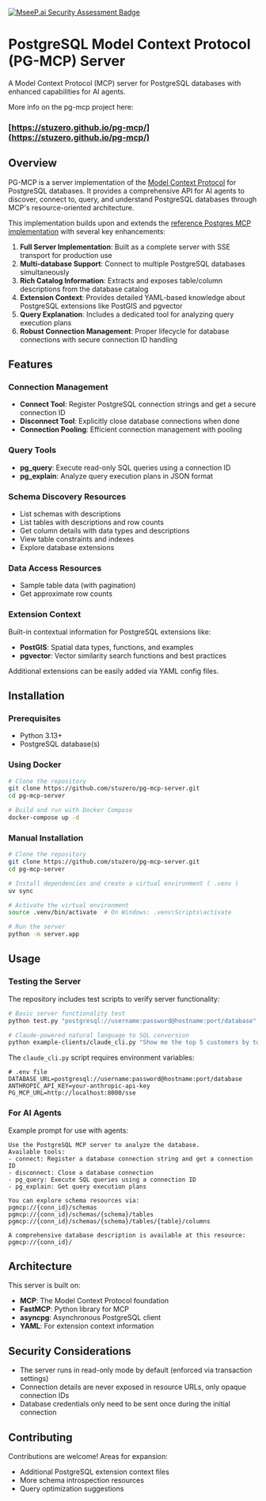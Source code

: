 [![MseeP.ai Security Assessment Badge](https://mseep.net/pr/stuzero-pg-mcp-server-badge.png)](https://mseep.ai/app/stuzero-pg-mcp-server)

# PostgreSQL Model Context Protocol (PG-MCP) Server

A Model Context Protocol (MCP) server for PostgreSQL databases with enhanced capabilities for AI agents.

More info on the pg-mcp project here:
### [https://stuzero.github.io/pg-mcp/](https://stuzero.github.io/pg-mcp/)

## Overview

PG-MCP is a server implementation of the [Model Context Protocol](https://modelcontextprotocol.io) for PostgreSQL databases. It provides a comprehensive API for AI agents to discover, connect to, query, and understand PostgreSQL databases through MCP's resource-oriented architecture.

This implementation builds upon and extends the [reference Postgres MCP implementation](https://github.com/modelcontextprotocol/servers/tree/main/src/postgres) with several key enhancements:

1. **Full Server Implementation**: Built as a complete server with SSE transport for production use
2. **Multi-database Support**: Connect to multiple PostgreSQL databases simultaneously
3. **Rich Catalog Information**: Extracts and exposes table/column descriptions from the database catalog
4. **Extension Context**: Provides detailed YAML-based knowledge about PostgreSQL extensions like PostGIS and pgvector
5. **Query Explanation**: Includes a dedicated tool for analyzing query execution plans
6. **Robust Connection Management**: Proper lifecycle for database connections with secure connection ID handling

## Features

### Connection Management

- **Connect Tool**: Register PostgreSQL connection strings and get a secure connection ID
- **Disconnect Tool**: Explicitly close database connections when done
- **Connection Pooling**: Efficient connection management with pooling

### Query Tools

- **pg_query**: Execute read-only SQL queries using a connection ID
- **pg_explain**: Analyze query execution plans in JSON format

### Schema Discovery Resources

- List schemas with descriptions
- List tables with descriptions and row counts
- Get column details with data types and descriptions
- View table constraints and indexes
- Explore database extensions

### Data Access Resources

- Sample table data (with pagination)
- Get approximate row counts

### Extension Context

Built-in contextual information for PostgreSQL extensions like:

- **PostGIS**: Spatial data types, functions, and examples
- **pgvector**: Vector similarity search functions and best practices

Additional extensions can be easily added via YAML config files.

## Installation

### Prerequisites

- Python 3.13+
- PostgreSQL database(s)

### Using Docker

```bash
# Clone the repository
git clone https://github.com/stuzero/pg-mcp-server.git
cd pg-mcp-server

# Build and run with Docker Compose
docker-compose up -d
```

### Manual Installation

```bash
# Clone the repository
git clone https://github.com/stuzero/pg-mcp-server.git
cd pg-mcp-server

# Install dependencies and create a virtual environment ( .venv )
uv sync

# Activate the virtual environment
source .venv/bin/activate  # On Windows: .venv\Scripts\activate

# Run the server
python -m server.app
```

## Usage

### Testing the Server

The repository includes test scripts to verify server functionality:

```bash
# Basic server functionality test
python test.py "postgresql://username:password@hostname:port/database"

# Claude-powered natural language to SQL conversion
python example-clients/claude_cli.py "Show me the top 5 customers by total sales"
```

The `claude_cli.py` script requires environment variables:

```
# .env file
DATABASE_URL=postgresql://username:password@hostname:port/database
ANTHROPIC_API_KEY=your-anthropic-api-key
PG_MCP_URL=http://localhost:8000/sse
```



### For AI Agents

Example prompt for use with agents:

```
Use the PostgreSQL MCP server to analyze the database. 
Available tools:
- connect: Register a database connection string and get a connection ID
- disconnect: Close a database connection
- pg_query: Execute SQL queries using a connection ID
- pg_explain: Get query execution plans

You can explore schema resources via:
pgmcp://{conn_id}/schemas
pgmcp://{conn_id}/schemas/{schema}/tables
pgmcp://{conn_id}/schemas/{schema}/tables/{table}/columns

A comprehensive database description is available at this resource:
pgmcp://{conn_id}/
```

## Architecture

This server is built on:

- **MCP**: The Model Context Protocol foundation
- **FastMCP**: Python library for MCP
- **asyncpg**: Asynchronous PostgreSQL client
- **YAML**: For extension context information

## Security Considerations

- The server runs in read-only mode by default (enforced via transaction settings)
- Connection details are never exposed in resource URLs, only opaque connection IDs
- Database credentials only need to be sent once during the initial connection

## Contributing

Contributions are welcome! Areas for expansion:

- Additional PostgreSQL extension context files
- More schema introspection resources
- Query optimization suggestions
